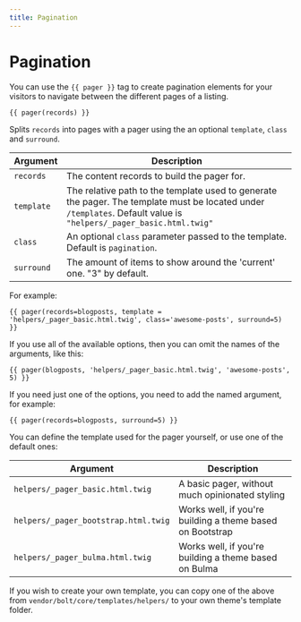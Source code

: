 ```yaml
---
title: Pagination
---
```

Pagination
==========

You can use the `{{ pager }}` tag to create pagination elements for your
visitors to navigate between the different pages of a listing.

```twig
{{ pager(records) }}
```

Splits `records` into pages with a pager using the an optional `template`,
`class` and `surround`.

| Argument       | Description |
|----------------|-------------|
| `records`      | The content records to build the pager for. |
| `template`     | The relative path to the template used to generate the pager. The template must be located under `/templates`. Default value is `"helpers/_pager_basic.html.twig"`  |
| `class `       | An optional `class` parameter passed to the template. Default is `pagination`. |
| `surround`     | The amount of items to show around the 'current' one. "3" by default. |

For example:
```twig
{{ pager(records=blogposts, template = 'helpers/_pager_basic.html.twig', class='awesome-posts', surround=5) }}
```

If you use all of the available options, then you can omit the names of the arguments, like this:
```twig
{{ pager(blogposts, 'helpers/_pager_basic.html.twig', 'awesome-posts', 5) }}
```

If you need just one of the options, you need to add the named argument, for example:
```twig
{{ pager(records=blogposts, surround=5) }}
```

You can define the template used for the pager yourself, or use one of the
default ones:

| Argument       | Description |
|----------------|-------------|
| `helpers/_pager_basic.html.twig` | A basic pager, without much opinionated styling |
| `helpers/_pager_bootstrap.html.twig`     | Works well, if you're building a theme based on Bootstrap   |
| `helpers/_pager_bulma.html.twig `       | Works well, if you're building a theme based on Bulma |

If you wish to create your own template, you can copy one of the above from
`vendor/bolt/core/templates/helpers/` to your own theme's template folder.
